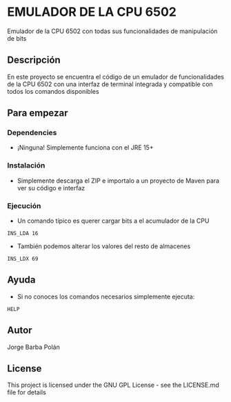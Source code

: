 # EMULADOR DE LA CPU 6502

Emulador de la CPU 6502 con todas sus funcionalidades de manipulación de bits

## Descripción

En este proyecto se encuentra el código de un emulador de funcionalidades de la CPU 6502 con una interfaz de terminal integrada y compatible con todos los comandos disponibles

## Para empezar

### Dependencies

* ¡Ninguna! Simplemente funciona con el JRE 15+
  

### Instalación

* Simplemente descarga el ZIP e importalo a un proyecto de Maven para ver su código e interfaz

### Ejecución

* Un comando típico es querer cargar bits a el acumulador de la CPU
```
INS_LDA 16
```
* También podemos alterar los valores del resto de almacenes
```
INS_LDX 69
```

## Ayuda

* Si no conoces los comandos necesarios simplemente ejecuta:
```
HELP
```


## Autor

Jorge Barba Polán


## License

This project is licensed under the GNU GPL License - see the LICENSE.md file for details
